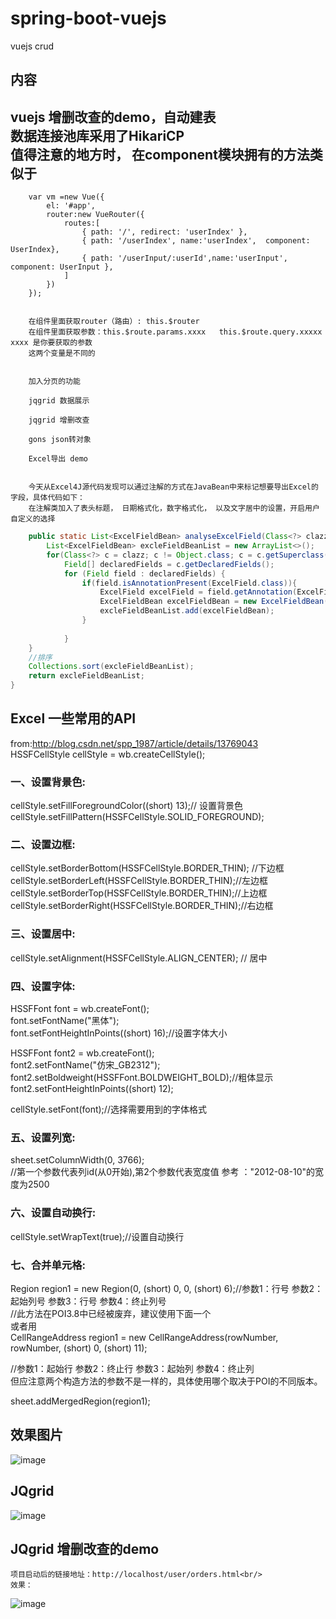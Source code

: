 # spring-boot-vuejs
vuejs crud

## 内容
vuejs 增删改查的demo，自动建表 <br>
数据连接池库采用了HikariCP<br>
值得注意的地方时， 在component模块拥有的方法类似于<br>
-----------------------------------------
		var vm =new Vue({
	    	el: '#app',
	    	router:new VueRouter({
		    	routes:[
		    		{ path: '/', redirect: 'userIndex' },
		    		{ path: '/userIndex', name:'userIndex',  component: UserIndex},
		    		{ path: '/userInput/:userId',name:'userInput', component: UserInput },
		    	]
	    	})
		});
		
		
		在组件里面获取router（路由）: this.$router
		在组件里面获取参数：this.$route.params.xxxx   this.$route.query.xxxxx   xxxx 是你要获取的参数
		这两个变量是不同的
		
		
		加入分页的功能
		
		jqgrid 数据展示
		
		jqgrid 增删改查
		
		gons json转对象
		
		Excel导出 demo 
		
		
		今天从Excel4J源代码发现可以通过注解的方式在JavaBean中来标记想要导出Excel的字段，具体代码如下：
		在注解类加入了表头标题， 日期格式化，数字格式化， 以及文字居中的设置，开启用户自定义的选择
		
```java
	public static List<ExcelFieldBean> analyseExcelField(Class<?> clazz) {
		List<ExcelFieldBean> excleFieldBeanList = new ArrayList<>();
		for(Class<?> c = clazz; c != Object.class; c = c.getSuperclass()){
			Field[] declaredFields = c.getDeclaredFields();
			for (Field field : declaredFields) {
				if(field.isAnnotationPresent(ExcelField.class)){
					ExcelField excelField = field.getAnnotation(ExcelField.class);
					ExcelFieldBean excelFieldBean = new ExcelFieldBean(excelField.title(), excelField.order(), field.getName(), field.getType());
					excleFieldBeanList.add(excelFieldBean);
				}
				
			}
	}
	//排序
	Collections.sort(excleFieldBeanList);
	return excleFieldBeanList;
}
```		

## Excel 一些常用的API
from:http://blog.csdn.net/spp_1987/article/details/13769043  
HSSFCellStyle cellStyle = wb.createCellStyle();    
### 一、设置背景色:  
  
  
cellStyle.setFillForegroundColor((short) 13);// 设置背景色    
cellStyle.setFillPattern(HSSFCellStyle.SOLID_FOREGROUND);    
### 二、设置边框:  
  
  
cellStyle.setBorderBottom(HSSFCellStyle.BORDER_THIN); //下边框    
cellStyle.setBorderLeft(HSSFCellStyle.BORDER_THIN);//左边框    
cellStyle.setBorderTop(HSSFCellStyle.BORDER_THIN);//上边框    
cellStyle.setBorderRight(HSSFCellStyle.BORDER_THIN);//右边框    
### 三、设置居中:  
  
  
cellStyle.setAlignment(HSSFCellStyle.ALIGN_CENTER); // 居中    
### 四、设置字体:  
HSSFFont font = wb.createFont();    
font.setFontName("黑体");    
font.setFontHeightInPoints((short) 16);//设置字体大小    
    
HSSFFont font2 = wb.createFont();    
font2.setFontName("仿宋_GB2312");    
font2.setBoldweight(HSSFFont.BOLDWEIGHT_BOLD);//粗体显示    
font2.setFontHeightInPoints((short) 12);    
    
cellStyle.setFont(font);//选择需要用到的字体格式    
### 五、设置列宽:  
  
sheet.setColumnWidth(0, 3766);   
//第一个参数代表列id(从0开始),第2个参数代表宽度值  参考 ："2012-08-10"的宽度为2500    
### 六、设置自动换行:  
  
cellStyle.setWrapText(true);//设置自动换行    
### 七、合并单元格:  
  
Region region1 = new Region(0, (short) 0, 0, (short) 6);//参数1：行号 参数2：起始列号 参数3：行号 参数4：终止列号    
//此方法在POI3.8中已经被废弃，建议使用下面一个    
或者用  
CellRangeAddress region1 = new CellRangeAddress(rowNumber, rowNumber, (short) 0, (short) 11);     
  
  
//参数1：起始行 参数2：终止行 参数3：起始列 参数4：终止列      
但应注意两个构造方法的参数不是一样的，具体使用哪个取决于POI的不同版本。   
  
  
sheet.addMergedRegion(region1);    

		
		
## 效果图片
![image](https://github.com/ninuxGithub/spring-boot-vuejs/blob/master/vue.png)


## JQgrid
![image](https://github.com/ninuxGithub/spring-boot-vuejs/blob/master/jQgridTable.png)

## JQgrid 增删改查的demo
	项目启动后的链接地址：http://localhost/user/orders.html<br/>
	效果：
![image](https://github.com/ninuxGithub/spring-boot-vuejs/blob/master/jqgrid-curd.png)




		
